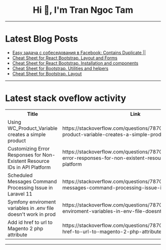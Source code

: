 <h1 align="center">Hi 👋, I'm Tran Ngoc Tam</h1>

---

# Latest Blog Posts 
<!-- BLOG-POST-LIST:START -->
- [Easy задача с собеседования в Facebook: Contains Duplicate ||](https://dev.to/faangmaster/easy-zadacha-s-sobiesiedovaniia-v-facebook-contains-duplicate--4ief)
- [Cheat Sheet for React Bootstrap. Layout and Forms](https://dev.to/jsha/cheat-sheet-for-react-bootstrap-layout-and-forms-5d75)
- [Cheat Sheet for React Bootstrap. Installation and components](https://dev.to/jsha/cheat-sheet-for-react-bootstrap-installation-and-components-4n43)
- [Cheat Sheet for Bootstrap. Utilities and helpers](https://dev.to/jsha/cheat-sheet-for-bootstrap-utilities-and-helpers-20g2)
- [Cheat Sheet for Bootstrap. Layout](https://dev.to/jsha/cheat-sheet-for-bootstrap-layout-11bk)
<!-- BLOG-POST-LIST:END -->

---

# Latest stack oveflow activity
<table>
  <tr><th>Title</th><th>Link</th></tr>
  <!-- STACKOVERFLOW:START --><tr><td>Using WC_Product_Variable creates a simple product</td><td>https://stackoverflow.com/questions/78701914/using-wc-product-variable-creates-a-simple-product</td></tr><tr><td>Customizing Error Responses for Non-Existent Resource IDs in API Platform</td><td>https://stackoverflow.com/questions/78701743/customizing-error-responses-for-non-existent-resource-ids-in-api-platform</td></tr><tr><td>Scheduled Messages Command Processing Issue in Laravel 11</td><td>https://stackoverflow.com/questions/78701491/scheduled-messages-command-processing-issue-in-laravel-11</td></tr><tr><td>Symfony enviroment variables in .env file doesn&#39;t work in prod</td><td>https://stackoverflow.com/questions/78701476/symfony-enviroment-variables-in-env-file-doesnt-work-in-prod</td></tr><tr><td>Add id href to url to Magento 2 php attribute</td><td>https://stackoverflow.com/questions/78701371/add-id-href-to-url-to-magento-2-php-attribute</td></tr><!-- STACKOVERFLOW:END -->
</table>

---


